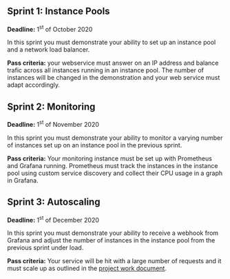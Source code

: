 ## Sprint 1: Instance Pools

**Deadline:** 1<sup>st</sup> of October 2020 

In this sprint you must demonstrate your ability to set up an instance pool and a network load balancer.

**Pass criteria:** your webservice must answer on an IP address and balance trafic across all instances running in an
instance pool. The number of instances will be changed in the demonstration and your web service must adapt accordingly.

## Sprint 2: Monitoring

**Deadline:** 1<sup>st</sup> of November 2020

In this sprint you must demonstrate your ability to monitor a varying number of instances set up on an instance pool in
the previous sprint.

**Pass criteria:** Your monitoring instance must be set up with Prometheus and Grafana running.
Prometheus must track the instances in the instance pool using custom service discovery and collect their CPU usage
in a graph in Grafana.

## Sprint 3: Autoscaling

**Deadline:** 1<sup>st</sup> of December 2020

In this sprint you must demonstrate your ability to receive a webhook from Grafana and adjust the number of instances
in the instance pool from the previous sprint under load.

**Pass criteria:** Your service will be hit with a large number of requests and it must scale up as outlined in the 
[project work document](/projectwork).
